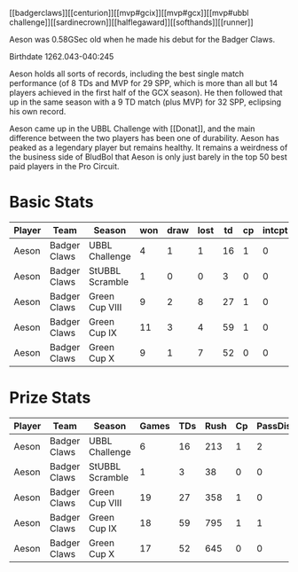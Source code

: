 [[badgerclaws]][[centurion]][[mvp#gcix]][[mvp#gcx]][[mvp#ubbl challenge]][[sardinecrown]][[halflegaward]][[softhands]][[runner]]

Aeson was 0.58GSec old when he made his debut for the Badger Claws.

Birthdate 1262.043-040:245

Aeson holds all sorts of records, including the best single match performance (of 8 TDs and MVP for 29 SPP, which is more than all but 14 players achieved in the first half of the GCX season). He then followed that up in the same season with a 9 TD match (plus MVP) for 32 SPP, eclipsing his own record.

Aeson came up in the UBBL Challenge with [[Donat]], and the main difference between the two players has been one of durability. Aeson has peaked as a legendary player but remains healthy. It remains a weirdness of the business side of BludBol that Aeson is only just barely in the top 50 best paid players in the Pro Circuit.

# Basic Stats

| Player | Team         | Season          | won  | draw | lost | td   | cp   | intcpt | bh   | si   | ki   | mvp  | spp  |
|--------|--------------|-----------------|------|------|------|------|------|--------|------|------|------|------|------|
| Aeson  | Badger Claws | UBBL Challenge  |    4 |    1 |    1 |   16 |    1 |      0 |    0 |    0 |    0 |    1 |   54 |
| Aeson  | Badger Claws | StUBBL Scramble |    1 |    0 |    0 |    3 |    0 |      0 |    0 |    0 |    0 |    0 |    9 |
| Aeson  | Badger Claws | Green Cup VIII  |    9 |    2 |    8 |   27 |    1 |      0 |    0 |    0 |    0 |    1 |   87 |
| Aeson  | Badger Claws | Green Cup IX    |   11 |    3 |    4 |   59 |    1 |      0 |    0 |    0 |    0 |    5 |  203 |
| Aeson  | Badger Claws | Green Cup X     |    9 |    1 |    7 |   52 |    0 |      0 |    0 |    0 |    0 |    3 |  171 |

# Prize Stats

| Player | Team         | Season          | Games | TDs  | Rush | Cp   | PassDist | Caught | Picks | Cas  | Blocks | Sacks | MVPs | SPP  |
|--------|--------------|-----------------|-------|------|------|------|----------|--------|-------|------|--------|-------|------|------|
| Aeson  | Badger Claws | UBBL Challenge  |     6 |   16 |  213 |    1 |        2 |     12 |     0 |    0 |      1 |     0 |    1 |   54 |
| Aeson  | Badger Claws | StUBBL Scramble |     1 |    3 |   38 |    0 |        0 |      2 |     0 |    0 |      0 |     0 |    0 |    9 |
| Aeson  | Badger Claws | Green Cup VIII  |    19 |   27 |  358 |    1 |        0 |     28 |     0 |    0 |      2 |     0 |    1 |   87 |
| Aeson  | Badger Claws | Green Cup IX    |    18 |   59 |  795 |    1 |        1 |     48 |     0 |    0 |      1 |     0 |    5 |  203 |
| Aeson  | Badger Claws | Green Cup X     |    17 |   52 |  645 |    0 |        0 |     40 |     0 |    0 |      0 |     0 |    3 |  171 |
